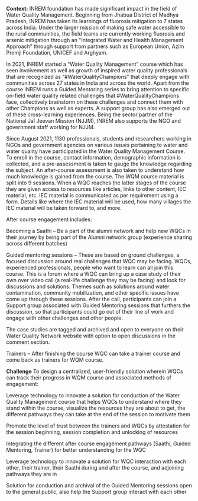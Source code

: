 
** Context:**
INREM foundation has made significant impact in the field of Water Quality Management. Beginning from Jhabua District of Madhya Pradesh, INREM has taken its learnings of fluorosis mitigation to 7 states across India. Under the larger mission of making safe water accessible to the rural communities, the field teams are currently working fluorosis and arsenic mitigation through an "Integrated Water and Health Management Approach” through support from partners such as European Union, Azim Premji Foundation, UNICEF and Arghyam.

In 2021, INREM started a “Water Quality Management” course which has seen involvement as well as growth of inspired water quality professionals that are recognized as “#WaterQualityChampions” that deeply engage with communities across 27 states in India and across the world. Apart from the course INREM runs a Guided Mentoring series to bring attention to specific on-field water quality related challenges that #WaterQualityChampions face, collectively brainstorm on these challenges and connect them with other Champions as well as experts. A support group has also emerged out of these cross-learning experiences. Being the sector partner of the National Jal Jeevan Mission (NJJM), INREM also supports the NGO and government staff working for NJJM.

Since August 2021, 1130 professionals, students and researchers working in NGOs and government agencies on various issues pertaining to water and water quality have participated in the Water Quality Management Course. To enroll in the course, contact information, demographic information is collected, and a pre-assessment is taken to gauge the knowledge regarding the subject. An after-course assessment is also taken to understand how much knowledge is gained from the course. The WQM course material is split into 9 sessions. When a WQC reaches the latter stages of the course they are given access to resources like articles, links to other content, IEC material, etc. IEC material is communicated as per requirement using a form. Details like where the IEC material will be used, how many villages the IEC material will be taken forward to, and more.

After course engagement includes:

Becoming a Saathi – Be a part of the alumni network and help new WQCs in their journey by being part of the Alumni network group (experience sharing across different batches)

Guided mentoring sessions – These are based on ground challenges, a focused discussion around real challenges that WQC may be facing. WQCs, experienced professionals, people who want to learn can all join this course. This is a forum where a WQC can bring up a case study of their own over video call (a real-life challenge they may be facing) and look for discussions and solutions. Themes such as solutions around water contamination, community mobilization, and other specific issues have come up through these sessions. After the call, participants can join a Support group associated with Guided Mentoring sessions that furthers the discussion, so that participants could go out of their line of work and engage with other challenges and other people.

The case studies are tagged and archived and open to everyone on their Water Quality Network website with option to open discussions in the comment section.

Trainers – After finishing the course WQC can take a trainer course and come back as trainers for WQM course.




**Challenge**
To design a centralized, user-friendly solution wherein WQCs can track their progress in WQM course and associated methods of engagement:

Leverage technology to innovate a solution for conduction of the Water Quality Management course that helps WQCs to understand where they stand within the course, visualize the resources they are about to get, the different pathways they can take at the end of the session to motivate them

Promote the level of trust between the trainers and WQCs by attestation for the session beginning, session completion and unlocking of resources

Integrating the different after course engagement pathways (Saathi, Guided Mentoring, Trainer) for better understanding for the WQC

Leverage technology to innovate a solution for WQC interaction with each other, their trainer, their Saathi during and after the course, and adjoining pathways they are in

Solution for conduction and archival of the Guided Mentoring sessions open to the general public, also help the Support group interact with each other




 
